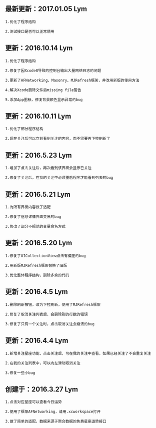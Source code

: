 最新更新：2017.01.05 Lym
---
    1.优化了程序结构

    2.测试接口是否可以正常使用

更新：2016.10.14 Lym
---
    1.优化了程序结构

    2.修复了因Xcode8导致的控制台输出大量网络日志的问题

    3.更新了AFNetworking、Masonry、MJRefresh框架，并改用新版的使用方法

    4.解决Xcode删除文件后missing file警告

    5.添加App图标，修复背景颜色显示异常的bug

更新：2016.10.11 Lym
---
    1.优化了部分程序结构

    2.现在关注后可以立刻看到关注的内容，而不需要再下拉刷新了

更新：2016.5.23 Lym
---
    1.增加了点击关注后，再次看到该界面会显示已关注

    2.修复了关注后，在我的关注中必须重启程序才能看到列表的bug

更新：2016.5.21 Lym
---
    1.为所有界面内容做了适配

    2.修复了信息详情界面变黑的bug

    3.修改了部分不规范的变量命名方式


更新：2016.5.20 Lym
---
    1.修复了UICollectionView点击有偏差的bug

    2.用新版MJRefresh框架替换了旧版

    3.优化整体程序结构，删除多余的代码

更新：2016.4.5 Lym
---
    1.删除刷新按钮，改为下拉刷新，使用了MJRefresh框架

    2.修复了取消关注列表后，会删除别的行数的错误

    3.修复了只有一个关注时，点击取消关注会崩溃的bug

更新：2016.4.4 Lym
---
    1.新增关注星座功能，点击关注后，可在我的关注中查看，如果已经关注了不会重复关注

    2.在我的关注列表中，可以向左滑动取消关注

    3.修复一些小bug

创建于：2016.3.27 Lym
---
    1.点击对应星座可以查看今日运势

    2.使用了框架AFNetworking，请用.xcworkspace打开

    3.做了简单的适配，数据来源于聚合数据的免费星座运势接口

